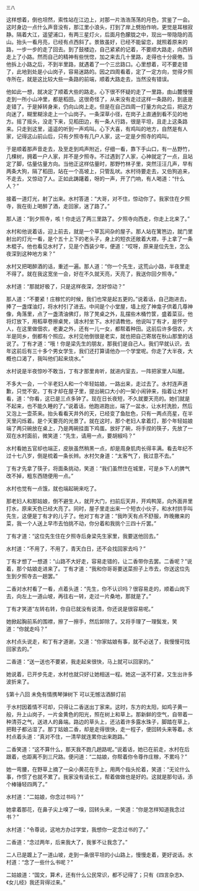     三八 

   这样想着，倒也坦然，索性站在江边上，对那一片浩浩荡荡的月色，赏鉴了一会。这时身边一点什么声音没有，那江里小浪头，打到了岸上劈拍作响，更觉是耳根寂静。隔着大江，遥望浦口，有两三星灯火，后面月色朦胧之中，现出一带隐隐的高山。抬头一看月亮，已经有点西斜了。景致虽好，已经不能留恋，就照着原来的路，一步一步的走了回去。到了鼓楼边，自己紧紧的记着，不要顺大路走，向西转走上了小路。然而自己的精神有些恍惚，加之来去几十里路，走得也十分疲倦。当他拆上小路之后，不到半里路，就遇着了一个三岔路口。心里想着，可不要走错了，此地到处是小山岗子，容易迷路的。因之四周看着，定了一定方向，觉得夕照寺所在，就是这比较大些一条路的前端，顺着大路走去，当然没有错误。

   他如此一想，就决定了顺着大些的路走。心下很不怀疑的走了一里路，由山麓慢慢走到一所小山冲里，都是稻田。这很奇怪了，从来没有走过这样一条路的，到底是走错了。于是掉转身来，仍向山岗上走。但是在自己四周一打量方向之后，把这方向迷了，糊里糊涂走上一个山岗子。一条深草小径，在岗子上直通到看不见的地方。摇了摇头，没走下来，见稻田边，有一条人行路，很是平坦，且走上这条路来。只走到这里，遥遥的听到一声鸡叫。心下大喜，有鸡叫的地方，自然是有人家，记得这山前山后，只有夕照寺有几户人家，这一定是夕照寺的鸡叫。

   于是顺着那声音走去，及至走到鸡声附近，仔细一看，靠下手山口，有一丛野竹，几棵树，拥着一户人家，并不是夕照寺。不过遇到了人家，心神就定了一点，且站定了脚，估量估量方向。当他正这样估量时，那野竹林子里，突然汪汪几声，早有两条大狗，隔了稻田，站在一个高坡上，只管乱吠。水村待要走去，又伯狗追来，不走去，又惊动了人。正如此踌躇着，呀的一声，开了门响，有人喝道：“什么人？”

   接着一道灯光，射了出来。水村答道：“大哥，对不住，惊动你了。我家住在夕照寺，我在街上喝醉了酒，走回家，迷了路了。”

   那人道：“到夕照寺，咳！你走远了两三里路了。夕照寺向西走，你走上北来了。”

   水村和他说着话，迎上前去，就是一个草瓦间杂的屋子。那人站在篱笆边，就门里射出的灯光一看，是个五十上下的老头子，身上的短衣还敞着大襟，手上拿了一条木棍子。他也看见水村了，见是个西装少年，便道：“哎呀，原来是位先生，怎么夜深到这种地方来？”

   水村又把喝醉酒的话，重述一遍。那人道：“你一个先生，这荒山小路，半夜里走不得了。就在我这宽坐一会，好在不久就天亮，天亮了，我送你回夕照寺。”

   水村道：“那就好极了，只是这样夜深，怎好惊动？”

   那人道：“不要紧！庄稼忙的时候，我们也常是起五更的。”说着话，自己跑进去，捧了一盏煤油灯，将水村引了进去。中间是个小堂屋，墙上挖了神龛子供着几尊神像，角落里，点了一盏清油佛灯，除了凳桌之外，乱摆些木桶竹筐，盛着菜豆。他将灯放下，用稻草卷擦桌凳，请水村坐下。水村请教他，他说叫丁有才，是怀宁人，在这里做佃农，老妻之外，还有一儿一女，都帮着种田。这前后许多佃农，大半是同乡，倒都有个照应。水村见他倒很是老实，就也把自己寄居在秋山那里的话说了。丁有才道：“哦！你是梁先生的朋友，那我们是自己人。我们早就认识，去年这前后有三十多个男女学生，我们还打算请他办一个学堂呢。你走了大半夜，大概也口渴了，我叫他们起来烧水。”

   水村说是半夜惊吵不敢当，丁有才那里肯听，就进内室去，一阵把家里人叫醒。

   不多大一会，一个半老妇人和一个年轻姑娘，一路出来，走过去了。水村连声道歉，只觉不安。丁有才却在屋子里，提出碗口大小的一架小闹钟来，指着让水村看，道：“你看，这已是三点多钟了。现在日长夜短，不久就要天亮的。她们就是不起来，也不能久睡的了。”说着话，他跑进跑出，端了一盆水，让水村洗脸，然后又泡上一壶茶来。抬头看看天井外的天，已经变了鱼肚色，只有一两点亮星，在半天里闪烁着。是个天要亮的光景了。就在这时，那个老妇人拿着灯，那个年轻姑娘端了两只碗放在桌上，乃是两碗挂面下鸡蛋。放好了碗，将手捏的筷子，先放了一双在水村面前，微笑道：“先生，请用一点，要胡椒吗？”

   水村看她五官却也端正，皮肤虽然稍黑一点，却是周身肌肉长得丰满。看去年纪不过十七八岁，倒是梳着一条长辫。水村欠身道：“太客气了，我过意不去。”

   丁有才先拿了筷子，将面条挑动，笑道：“我们虽然住在城里，可是乡下人的脾气改不掉，粗东西随便用一点。”

   水村也觉有一点饿，就也端起碗来吃了。

   那老妇人和那姑娘，倒不避生人，就开大门，扫前后天井，开鸡鸭笼，向外面井里打水，原来天色已经大亮了。同时，屋子里走出来一个短衣小伙子，和水村拱手叫先生，这便是丁有才的儿子了。他对丁有才道：“我昨天有点不舒服，昨晚撇来的菜，我一个人送上早市去怕挑不动，你分着和我挑个三四十斤罢。”

   丁有才道：“这位先生住在夕照寺后身梁先生家里，我要送他回去。”

   水村道：“不用了，不用了，青天白日，还不会找回家去吗？”

   丁有才想了一想道：“山路不大好走，容易走错的，让二香带你去罢。二香呢？”说着，那个姑娘走进来了。丁有才道：“我和你哥哥要送菜担子上市去，你送这位先生到夕照寺去一趟罢。”

   二香对水村看了一看，点着头道：“先生，你不认识吗？很容易走的，顺着山岗下去，向左上一道山坡，再往右一转，走过一片桑地，那就是了。”

   丁有才笑道“左转右转，你自已就没有说清，你还说是很容易呢。”

   她掀起胸前系的围襟，擦了一擦手，然后卸除了。又将手理了一理鬓发，笑道：“你就走吗？”

   水村点头说走，和丁有才道谢，又道：“你家姑娘有事，就不必送了，我慢慢可找回家去的。”

   二香道：“送一送也不要紧，我走起来很快，马上就可以回家的。”

   她说着，已开步先走，水村也就只好让她相送一程。她这一送不打紧，又生出许多波折来了。

   §第十八回 未免有情携琴弹树下 可以无憾沽酒醉灯前

   于水村因着情不可却，只得让二香送出丁家来。这时，东方的太阳，如鸡子黄一般，升上山岗子，一片金黄色的阳光，照在树上和草上。那新鲜的空气，自带着一种清芬之气，送进人的鼻端。路边的草头上，还沾着许多露水珠子，脚踏在草上，把鞋子都沾湿了。那丁姑娘二香，却是走得很快，走一程子，便回转头来等着。水村点着头道：“真对不住，一清早就连累你出来跑路。”

   二香笑道：“这不算什么，那天我不跑几趟路呢。”说着话，她已在前走，水村在后跟着，也距离不到三尺路。便问道：“二姑娘，你帮着你令尊作庄稼，不累吗？”

   她一弯腰，在野草上摘了一朵小黄花在手上，用两个指头抡着，笑道：“无论什么事，作惯了也就不累了。我家没有请长工，帮着做做也是好的。这就是那句话，添个棒锤轻四两了。”

   水村道：“二姑娘，你念过书吗？”

   她拿着那花，在鼻子尖上嗅了一嗅，回转头来，一笑道：“你是怎样知道我念过书？”

   水村道：“令尊说，这地方办过学堂，我想你一定念过书的了。”

   二香道：“念过两年，后来我大了，我爹不让我念了。”

   二人已是踱上了一道山坡，走到一条很平坦的小山路上，慢慢走着，更好说话。水村道：“念了一些什么书呢？”

   二姑娘道：“国文，算术，还有什么公民常识，都不记得了；只有《四言杂志》、《女儿经》我还背得过来。”

